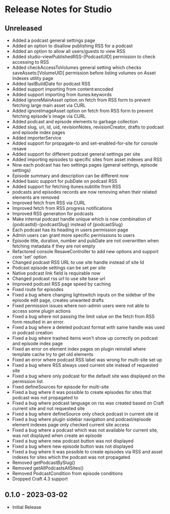 # Release Notes for Studio

## Unreleased

- Added a podcast general settings page
- Added an option to disallow publishing RSS for a podcast
- Added an option to allow all users/guests to view RSS
- Added studio-viewPublishedRSS-[PodcastUID] permission to check accessing to RSS
- Added checkAccessToVolumes general setting which checks saveAssets:[VolumeUID] permission before listing volumes on Asset Indexes utility page
- Added lastBuildDate for podcast RSS
- Added support importing from content:encoded
- Added support importing from itunes:keywords
- Added ignoreMainAsset option on fetch from RSS form to prevent fetching large main asset via CURL
- Added ignoreImageAsset option on fetch from RSS form to prevent fetching episode's image via CURL
- Added podcast and episode elements to garbage collection
- Added slug, uri, id, uid, revisionNotes, revisionCreator, drafts to podcast and episode index pages
- Added importerService
- Added support for propagate-to and set-enabled-for-site for console resave
- Added support for different podcast general settings per site
- Added importing episodes to specific sites from asset indexes and RSS
- Now each podcast has two settings pages (general settings, episode settings)
- Episode summary and description can be different now
- Added basic support for pubDate on podcast RSS
- Added support for fetching itunes:subtitle from RSS
- podcasts and episodes records are now removing when their related elements are removed
- Improved fetch from RSS via CURL 
- Improved fetch from RSS progress notifications
- Improved RSS generation for podcasts
- Make internal podcast handle unique which is now combination of {podcastId}-{podcastSlug} instead of {podcastSlug}
- Each podcast has its heading in users permission page
- Admin users can grant more specific permissions to users
- Episode title, duration, number and pubDate are not overwritten when fetching metadata if they are not empty
- Refactored console ResaveController to add new options and support core 'set' option
- Changed podcast RSS URL to use site handle instead of site Id
- Podcast episode settings can be set per site
- Native podcast link field is requirable now
- Changed podcast rss url to use site base url
- Improved podcast RSS page speed by caching
- Fixed route for episodes
- Fixed a bug where changing lightswitch inputs on the sidebar of the episode edit page, creates unwanted drafts
- Fixed permission issues where non-admin users were not able to access some plugin actions
- Fixed a bug where not passing the limit value on the fetch from RSS form resulted in an error.
- Fixed a bug where a deleted podcast format with same handle was used in podcast creation
- Fixed a bug where trashed items won't show up correctly on podcast and episode index page
- Fixed an error on element index pages on plugin reinstall where template cache try to get old elements
- Fixed an error where podcast RSS label was wrong for multi-site set up
- Fixed a bug where RSS always used current site instead of requested site
- Fixed a bug where only podcast for the default site was displayed on the permission list
- Fixed defineSources for episode for multi-site
- Fixed a bug where it was possible to create episodes for sites that podcast was not propagated to
- Fixed a bug where podcast language on rss was created based on Craft current site and not requested site
- Fixed a bug where defineSource only check podcast in current site id
- Fixed a bug where plugin sidebar navigation and podcast/episode element indexes page only checked current site access
- Fixed a bug where a podcast which was not available for current site, was not displayed when create an episode
- Fixed a bug where new podcast button was not displayed
- Fixed a bug where new episode button was not displayed
- Fixed a bug where it was possible to create episodes via RSS and asset indexes for sites which the podcast was not propagated
- Removed getPodcastBySlug()
- Removed getAllPodcastsAllSites()
- Removed PodcastCondition from episode conditions
- Dropped Craft 4.3 support

## 0.1.0 - 2023-03-02

- Initial Release